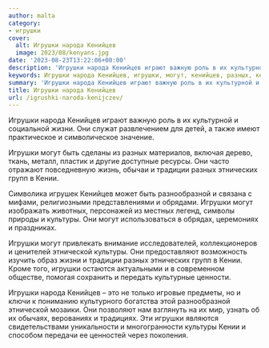 ```yaml
---
author: malta
category:
- игрушки
cover:
  alt: Игрушки народа Кенийцев
  image: 2023/08/kenyans.jpg
date: '2023-08-23T13:22:06+00:00'
description: 'Игрушки народа Кенийцев играют важную роль в их культурной и социальной жизни. Они служат развлечением для детей, а также имеют практическое и...'
keywords: Игрушки народа Кенийцев, игрушки, могут, кенийцев, разных, кении, культуры, народа, жизни, традиции, этнических, групп, разнообразной, этнической, играют, важную
summary: 'Игрушки народа Кенийцев играют важную роль в их культурной и социальной жизни. Они служат развлечением для детей, а также имеют практическое и...'
title: Игрушки народа Кенийцев
url: /igrushki-naroda-kenijczev/
---
```


Игрушки народа Кенийцев играют важную роль в их культурной и социальной жизни. Они служат развлечением для детей, а также имеют практическое и символическое значение.

Игрушки могут быть сделаны из разных материалов, включая дерево, ткань, металл, пластик и другие доступные ресурсы. Они часто отражают повседневную жизнь, обычаи и традиции разных этнических групп в Кении.

Символика игрушек Кенийцев может быть разнообразной и связана с мифами, религиозными представлениями и обрядами. Игрушки могут изображать животных, персонажей из местных легенд, символы природы и культуры. Они могут использоваться в обрядах, церемониях и праздниках.

Игрушки могут привлекать внимание исследователей, коллекционеров и ценителей этнической культуры. Они предоставляют возможность изучить образ жизни и традиции разных этнических групп в Кении. Кроме того, игрушки остаются актуальными и в современном обществе, помогая сохранить и передать культурные ценности.

Игрушки народа Кенийцев – это не только игровые предметы, но и ключи к пониманию культурного богатства этой разнообразной этнической мозаики. Они позволяют нам взглянуть на их мир, узнать об их обычаях, верованиях и традициях. Эти игрушки являются свидетельствами уникальности и многогранности культуры Кении и способом передачи ее ценностей через поколения.